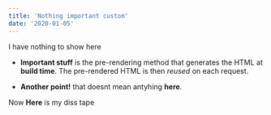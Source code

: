 ```yaml
---
title: 'Nothing important custom'
date: '2020-01-05'
---
```


I have nothing to show here

- **Important stuff** is the pre-rendering method that generates the HTML at **build time**. The pre-rendered HTML is then _reused_ on each request.

- **Another point!** that doesnt mean antyhing **here**.

Now **Here** is my diss tape
